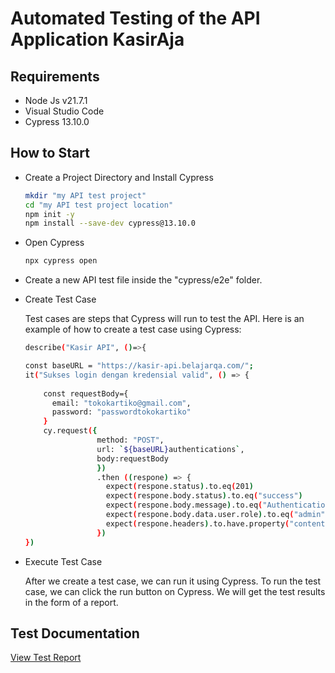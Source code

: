# Automated Testing of the API Application KasirAja 

## Requirements

- Node Js v21.7.1
- Visual Studio Code
- Cypress 13.10.0

## How to Start

- Create a Project Directory and Install Cypress
  ```bash
  mkdir "my API test project"
  cd "my API test project location"
  npm init -y
  npm install --save-dev cypress@13.10.0
  ```
- Open Cypress
  ```bash
  npx cypress open
  ```
- Create a new API test file inside the "cypress/e2e" folder.
- Create Test Case

  Test cases are steps that Cypress will run to test the API. Here is an example of how to create a test case using Cypress:

  ```bash
  describe("Kasir API", ()=>{

  const baseURL = "https://kasir-api.belajarqa.com/";
  it("Sukses login dengan kredensial valid", () => {
    
      const requestBody={
        email: "tokokartiko@gmail.com",
        password: "passwordtokokartiko"
      }
      cy.request({
                  method: "POST",
                  url: `${baseURL}authentications`,
                  body:requestBody
                  })
                  .then ((respone) => {
                    expect(respone.status).to.eq(201)
                    expect(respone.body.status).to.eq("success")
                    expect(respone.body.message).to.eq("Authentication berhasil ditambahkan")
                    expect(respone.body.data.user.role).to.eq("admin")
                    expect(respone.headers).to.have.property("content-type", "application/json; charset=utf-8")
                  })
  })
  ```
- Execute Test Case

  After we create a test case, we can run it using Cypress. To run the test case, we can click the run button on Cypress. We will get the test results in the form of a report.
## Test Documentation

[View Test Report](cypress/reports/html/index.html)

